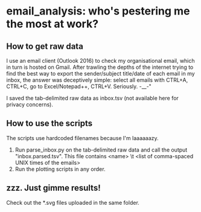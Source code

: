 # email_analysis: who's pestering me the most at work? #

## How to get raw data ##
I use an email client (Outlook 2016) to check my organisational email, which in turn is hosted on Gmail. After trawling the depths of the internet trying to find the best way to export the sender/subject title/date of each email in my inbox, the answer was deceptively simple: select all emails with CTRL+A, CTRL+C, go to Excel/Notepad++, CTRL+V. Seriously. -__-"

I saved the tab-delimited raw data as inbox.tsv (not available here for privacy concerns).

## How to use the scripts ##
The scripts use hardcoded filenames because I'm laaaaaazy.

1. Run parse_inbox.py on the tab-delimited raw data and call the output "inbox.parsed.tsv". This file contains \<name\> \t \<list of comma-spaced UNIX times of the emails\>
2. Run the plotting scripts in any order.

## zzz. Just gimme results! ##
Check out the *.svg files uploaded in the same folder.
